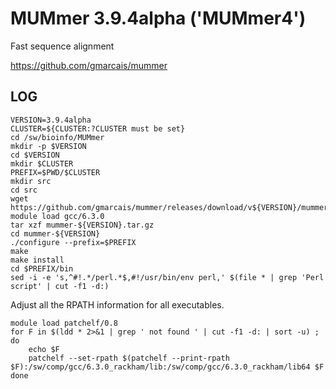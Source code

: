 MUMmer 3.9.4alpha ('MUMmer4')
=============================

Fast sequence alignment

<https://github.com/gmarcais/mummer>

LOG
---

    VERSION=3.9.4alpha
    CLUSTER=${CLUSTER:?CLUSTER must be set}
    cd /sw/bioinfo/MUMmer
    mkdir -p $VERSION
    cd $VERSION
    mkdir $CLUSTER
    PREFIX=$PWD/$CLUSTER
    mkdir src
    cd src
    wget https://github.com/gmarcais/mummer/releases/download/v${VERSION}/mummer-${VERSION}.tar.gz
    module load gcc/6.3.0
    tar xzf mummer-${VERSION}.tar.gz 
    cd mummer-${VERSION}
    ./configure --prefix=$PREFIX
    make
    make install
    cd $PREFIX/bin
    sed -i -e 's,^#!.*/perl.*$,#!/usr/bin/env perl,' $(file * | grep 'Perl script' | cut -f1 -d:)

Adjust all the RPATH information for all executables.

    module load patchelf/0.8
    for F in $(ldd * 2>&1 | grep ' not found ' | cut -f1 -d: | sort -u) ; do
        echo $F
        patchelf --set-rpath $(patchelf --print-rpath $F):/sw/comp/gcc/6.3.0_rackham/lib:/sw/comp/gcc/6.3.0_rackham/lib64 $F 
    done

